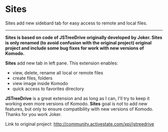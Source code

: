 Sites
============

Sites add new sidebard tab for easy access to remote and local files.

----


**Sites is based on code of JSTreeDrive originally developed by Joker.
Sites is only renamed (to avoid confusion with the original project) original project and include some bug fixes for work with new versions of Komodo.**

**Sites** add new tab in left pane.
This extension enables:
* view, delete, rename all local or remote files
* create files, folders
* view image inside Komodo
* quick access to favorites directory


**JSTreeDrive** is a great extension and as long as I can, I'll try to keep it working even more versions of Komodo.
**Sites** goal is not to add new features, but only to ensure compatibility with new versions of Komodo.
Thanks for you work Joker.

Link to original project: http://community.activestate.com/xpi/jstreedrive
